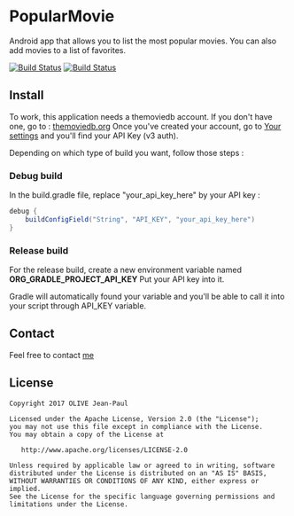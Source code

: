 PopularMovie
============

Android app that allows you to list the most popular movies.
You can also add movies to a list of favorites.

[![Build Status](https://travis-ci.org/olivejp/PopularMovie.svg?branch=master)](https://travis-ci.org/olivejp/PopularMovie)
[![Build Status](https://www.bitrise.io/app/3f16bf162aa3542f/status.svg?token=wLcTbLnRjnnQSjT8qVelBQ)](https://www.bitrise.io/app/3f16bf162aa3542f)




Install
-------

To work, this application needs a themoviedb account.
If you don't have one, go to : [themoviedb.org](https://www.themoviedb.org/)
Once you've created your account, go to [Your settings](https://www.themoviedb.org/settings/api) and you'll find your API Key (v3 auth).

Depending on which type of build you want, follow those steps :

### Debug build

In the build.gradle file, replace "your_api_key_here" by your API key :
```java
debug {
    buildConfigField("String", "API_KEY", "your_api_key_here")
}
```

### Release build

For the release build, create a new environment variable named **ORG_GRADLE_PROJECT_API_KEY**
Put your API key into it.

Gradle will automatically found your variable and you'll be able to call it into your script through API_KEY variable.




Contact
-------

Feel free to contact [me](orlanth23@gmail.com)




License
-------
    Copyright 2017 OLIVE Jean-Paul

    Licensed under the Apache License, Version 2.0 (the "License");
    you may not use this file except in compliance with the License.
    You may obtain a copy of the License at

       http://www.apache.org/licenses/LICENSE-2.0

    Unless required by applicable law or agreed to in writing, software
    distributed under the License is distributed on an "AS IS" BASIS,
    WITHOUT WARRANTIES OR CONDITIONS OF ANY KIND, either express or implied.
    See the License for the specific language governing permissions and
    limitations under the License.
